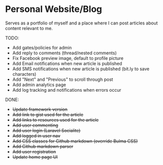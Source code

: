 # Personal Website/Blog

Serves as a portfolio of myself and a place where I can post articles about content relevant to me.

TODO:

* Add gates/policies for admin
* Add reply to comments (thread/nested comments)
* Fix Facebook preview image, default to profile picture
* Add Email notifications when new article is published
* Add SMS notifications when new article is published (bit.ly to save characters)
* Add "Next" and "Previous" to scroll through post
* Add admin analytics page
* Add log tracking and notifications when errors occur

DONE:

* ~~Update framework version~~
* ~~Add link to gist used for the article~~
* ~~Add links to resources used for the article~~
* ~~Add user commenting~~
* ~~Add user login (Laravel Socialite)~~
* ~~Add logged in user nav~~
* ~~Add CSS classes for Github markdown (override Bulma CSS)~~
* ~~Add Github markdown parser~~
* ~~Add user registration~~
* ~~Update home page UI~~
